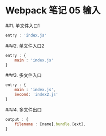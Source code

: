 # Webpack 笔记 05 输入

##1. 单文件入口1
``` Javascript {class=line-numbers}
entry : 'index.js'
```

###2. 单文件入口2
``` Javascript {class=line-numbers}
entry : {
    main : 'index.js'
}
```

###3. 多文件入口
``` Javascript {class=line-numbers}
entry : {
    main : 'index.js',
    Second: 'index2.js'
}
```

###4. 多文件出口
``` Javascript {class=line-numbers}
output : {
    filename : [name].bundle.[ext],
}
```